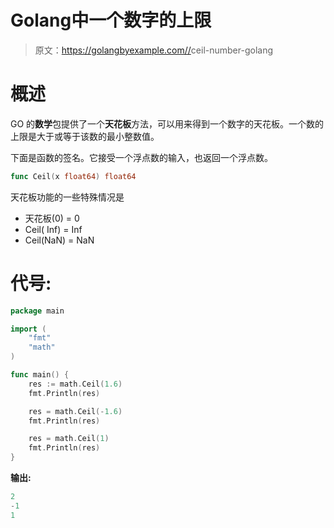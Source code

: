 # Golang中一个数字的上限

> 原文：<https://golangbyexample.com//>ceil-number-golang

# **概述**

GO 的**数学**包提供了一个**天花板**方法，可以用来得到一个数字的天花板。一个数的上限是大于或等于该数的最小整数值。

下面是函数的签名。它接受一个浮点数的输入，也返回一个浮点数。

```go
func Ceil(x float64) float64
```

天花板功能的一些特殊情况是

*   天花板(0) = 0
*   Ceil( Inf) = Inf
*   Ceil(NaN) = NaN

# **代号:**

```go
package main

import (
    "fmt"
    "math"
)

func main() {
    res := math.Ceil(1.6)
    fmt.Println(res)

    res = math.Ceil(-1.6)
	fmt.Println(res)

    res = math.Ceil(1)
    fmt.Println(res)
}
```

**输出:**

```go
2
-1
1
```